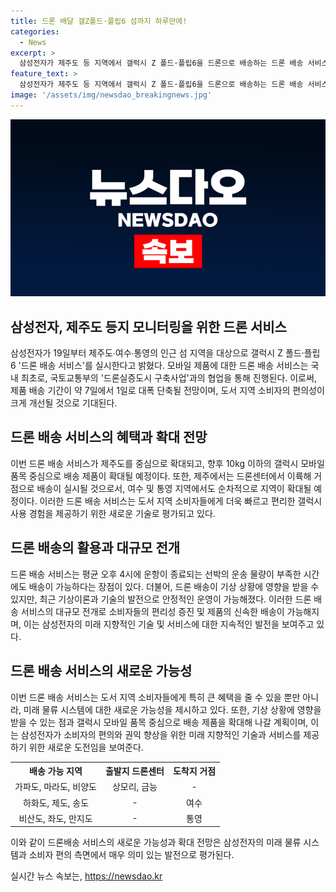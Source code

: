 ```yaml
---
title: 드론 배달 갤Z폴드·플립6 섬까지 하루만에!
categories:
  - News
excerpt: >
  삼성전자가 제주도 등 지역에서 갤럭시 Z 폴드·플립6을 드론으로 배송하는 드론 배송 서비스를 실시한다. 국내 최초로 삼성전자와 국토교통부가 협업하여 구축한 드론 배송 인프라를 활용해 소비자 편의성을 높였으며, 배송 기간을 7일에서 1일로 단축할 예정이다. 또한, 10kg 이하의 갤럭시 모바일 제품을 중심으로 배송을 확대할 계획이며, 드론센터를 중심으로 지역을 순차적으로 확대할 예정이다. 해당 서비스를 통해 소비자들의 편리함을 높이고, 새로운 기술과 서비스를 선보일 계획이다.
feature_text: >
  삼성전자가 제주도 등 지역에서 갤럭시 Z 폴드·플립6을 드론으로 배송하는 드론 배송 서비스를 실시한다. 국내 최초로 삼성전자와 국토교통부가 협업하여 구축한 드론 배송 인프라를 활용해 소비자 편의성을 높였으며, 배송 기간을 7일에서 1일로 단축할 예정이다. 또한, 10kg 이하의 갤럭시 모바일 제품을 중심으로 배송을 확대할 계획이며, 드론센터를 중심으로 지역을 순차적으로 확대할 예정이다. 해당 서비스를 통해 소비자들의 편리함을 높이고, 새로운 기술과 서비스를 선보일 계획이다.
image: '/assets/img/newsdao_breakingnews.jpg'
---
```


<p><img src="/assets/img/newsdao_breakingnews.jpg" alt="ranknews 속보" /></p>

<h2 data-ke-size="size26">삼성전자, 제주도 등지 모니터링을 위한 드론 서비스</h2>

<p data-ke-size="size16">삼성전자가 19일부터 제주도∙여수∙통영의 인근 섬 지역을 대상으로 갤럭시 Z 폴드·플립6 '드론 배송 서비스'를 실시한다고 밝혔다. 모바일 제품에 대한 드론 배송 서비스는 국내 최초로, 국토교통부의 '드론실증도시 구축사업'과의 협업을 통해 진행된다. 이로써, 제품 배송 기간이 약 7일에서 1일로 대폭 단축될 전망이며, 도서 지역 소비자의 편의성이 크게 개선될 것으로 기대된다.</p>

<h2 data-ke-size="size26">드론 배송 서비스의 혜택과 확대 전망</h2>

<p data-ke-size="size16">이번 드론 배송 서비스가 제주도를 중심으로 확대되고, 향후 10kg 이하의 갤럭시 모바일 품목 중심으로 배송 제품이 확대될 예정이다. 또한, 제주에서는 드론센터에서 이륙해 거점으로 배송이 실시될 것으로서, 여수 및 통영 지역에서도 순차적으로 지역이 확대될 예정이다. 이러한 드론 배송 서비스는 도서 지역 소비자들에게 더욱 빠르고 편리한 갤럭시 사용 경험을 제공하기 위한 새로운 기술로 평가되고 있다.</p>

<h2 data-ke-size="size26">드론 배송의 활용과 대규모 전개</h2>

<p data-ke-size="size16">드론 배송 서비스는 평균 오후 4시에 운항이 종료되는 선박의 운송 물량이 부족한 시간에도 배송이 가능하다는 장점이 있다. 더불어, 드론 배송이 기상 상황에 영향을 받을 수 있지만, 최근 기상이론과 기술의 발전으로 안정적인 운영이 가능해졌다. 이러한 드론 배송 서비스의 대규모 전개로 소비자들의 편리성 증진 및 제품의 신속한 배송이 가능해지며, 이는 삼성전자의 미래 지향적인 기술 및 서비스에 대한 지속적인 발전을 보여주고 있다.</p>

<h2 data-ke-size="size26">드론 배송 서비스의 새로운 가능성</h2>

<p data-ke-size="size16">이번 드론 배송 서비스는 도서 지역 소비자들에게 특히 큰 혜택을 줄 수 있을 뿐만 아니라, 미래 물류 시스템에 대한 새로운 가능성을 제시하고 있다. 또한, 기상 상황에 영향을 받을 수 있는 점과 갤럭시 모바일 품목 중심으로 배송 제품을 확대해 나갈 계획이며, 이는 삼성전자가 소비자의 편의와 권익 향상을 위한 미래 지향적인 기술과 서비스를 제공하기 위한 새로운 도전임을 보여준다.</p>

<table>
    <tr>
        <th>배송 가능 지역</th>
        <th>출발지 드론센터</th>
        <th>도착지 거점</th>
    </tr>
    <tr>
        <td style="text-align: center;">가파도, 마라도, 비양도</td>
        <td style="text-align: center;">상모리, 금능</td>
        <td style="text-align: center;">-</td>
    </tr>
    <tr>
        <td style="text-align: center;">하화도, 제도, 송도</td>
        <td style="text-align: center;">-</td>
        <td style="text-align: center;">여수</td>
    </tr>
    <tr>
        <td style="text-align: center;">비산도, 좌도, 만지도</td>
        <td style="text-align: center;">-</td>
        <td style="text-align: center;">통영</td>
    </tr>
</table>

<p data-ke-size="size16">이와 같이 드론배송 서비스의 새로운 가능성과 확대 전망은 삼성전자의 미래 물류 시스템과 소비자 편의 측면에서 매우 의미 있는 발전으로 평가된다.</p>
실시간 뉴스 속보는, <a href="https://newsdao.kr" rel="dofollow">https://newsdao.kr</a>


